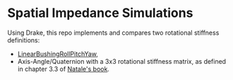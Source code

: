 # Spatial Impedance Simulations

Using Drake, this repo implements and compares two rotational stiffness definitions:
- [LinearBushingRollPitchYaw](https://drake.mit.edu/doxygen_cxx/classdrake_1_1multibody_1_1_linear_bushing_roll_pitch_yaw.html#Advanced_bushing_stiffness_and_damping),
- Axis-Angle/Quaternion with a 3x3 rotational stiffness matrix, as defined in chapter 3.3 of [Natale's book](https://www.springer.com/gp/book/9783540001591).